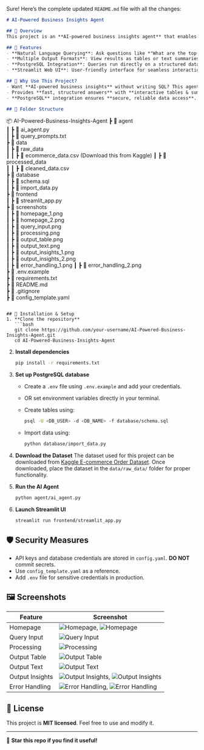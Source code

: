 Sure! Here’s the complete updated `README.md` file with all the changes:

```markdown
# AI-Powered Business Insights Agent

## 📌 Overview
This project is an **AI-powered business insights agent** that enables users to query an **e-commerce order & supply chain database** using natural language. It leverages **CrewAI** for intelligent query processing and **Streamlit** for an interactive UI.

## 🚀 Features
- **Natural Language Querying**: Ask questions like *"What are the top 5 best-selling products?"* and get SQL-generated insights.
- **Multiple Output Formats**: View results as tables or text summaries.
- **PostgreSQL Integration**: Queries run directly on a structured database.
- **Streamlit Web UI**: User-friendly interface for seamless interaction.

## 🎯 Why Use This Project?
- Want **AI-powered business insights** without writing SQL? This agent **does it for you!**
- Provides **fast, structured answers** with **interactive tables & summaries** in **Streamlit**.
- **PostgreSQL** integration ensures **secure, reliable data access**.

## 📂 Folder Structure
```
📦 AI-Powered-Business-Insights-Agent
 ┣ 📂 agent  
 ┃ ┣ 📜 ai_agent.py  
 ┃ ┣ 📜 query_prompts.txt  
 ┣ 📂 data  
 ┃ ┣ 📂 raw_data  
 ┃ ┃ ┣ 📜 ecommerce_data.csv  (Download this from Kaggle)
 ┃ ┣ 📂 processed_data  
 ┃ ┃ ┣ 📜 cleaned_data.csv  
 ┣ 📂 database  
 ┃ ┣ 📜 schema.sql  
 ┃ ┣ 📜 import_data.py  
 ┣ 📂 frontend  
 ┃ ┣ 📜 streamlit_app.py  
 ┣ 📂 screenshots  
 ┃ ┣ 📜 homepage_1.png  
 ┃ ┣ 📜 homepage_2.png  
 ┃ ┣ 📜 query_input.png  
 ┃ ┣ 📜 processing.png  
 ┃ ┣ 📜 output_table.png  
 ┃ ┣ 📜 output_text.png  
 ┃ ┣ 📜 output_insights_1.png  
 ┃ ┣ 📜 output_insights_2.png  
 ┃ ┣ 📜 error_handling_1.png
 ┃ ┣ 📜 error_handling_2.png  
 ┣ 📜 .env.example  
 ┣ 📜 requirements.txt  
 ┣ 📜 README.md  
 ┣ 📜 .gitignore  
 ┣ 📜 config_template.yaml  
```

## 🔧 Installation & Setup
1. **Clone the repository**
   ```bash
   git clone https://github.com/your-username/AI-Powered-Business-Insights-Agent.git
   cd AI-Powered-Business-Insights-Agent
   ```

2. **Install dependencies**
   ```bash
   pip install -r requirements.txt
   ```

3. **Set up PostgreSQL database**
   - Create a `.env` file using `.env.example` and add your credentials.
   - OR set environment variables directly in your terminal.

   - Create tables using:
     ```bash
     psql -U <DB_USER> -d <DB_NAME> -f database/schema.sql
     ```
   - Import data using:
     ```bash
     python database/import_data.py
     ```

4. **Download the Dataset**
   The dataset used for this project can be downloaded from [Kaggle E-commerce Order Dataset](https://www.kaggle.com/datasets/bytadit/ecommerce-order-dataset). Once downloaded, place the dataset in the `data/raw_data/` folder for proper functionality.

5. **Run the AI Agent**
   ```bash
   python agent/ai_agent.py
   ```

6. **Launch Streamlit UI**
   ```bash
   streamlit run frontend/streamlit_app.py
   ```

## 🛡️ Security Measures
- API keys and database credentials are stored in `config.yaml`. **DO NOT** commit secrets.
- Use `config_template.yaml` as a reference.
- Add `.env` file for sensitive credentials in production.

## 🖼️ Screenshots
| Feature        | Screenshot |
|---------------|-----------|
| Homepage      | ![Homepage](screenshots/homepage_1.png), ![Homepage](screenshots/homepage_2.png) |
| Query Input   | ![Query Input](screenshots/query_input.png) |
| Processing    | ![Processing](screenshots/processing.png) |
| Output Table  | ![Output Table](screenshots/output_table.png) |
| Output Text   | ![Output Text](screenshots/output_text.png) |
| Output Insights  | ![Output Insights](screenshots/output_insights_1.png), ![Output Insights](screenshots/output_insights_2.png) |
| Error Handling| ![Error Handling](screenshots/error_handling_1.png), ![Error Handling](screenshots/error_handling_2.png) |

## 📝 License
This project is **MIT licensed**. Feel free to use and modify it.

---

🌟 **Star this repo if you find it useful!**
```
